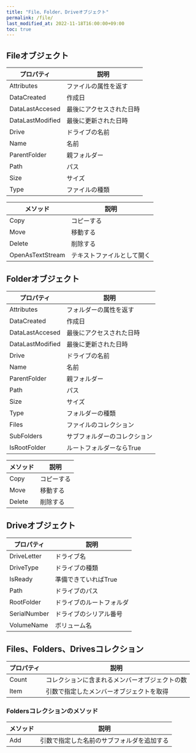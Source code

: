 ```yaml
---
title: "File、Folder、Driveオブジェクト"
permalink: /file/
last_modified_at: 2022-11-18T16:00:00+09:00
toc: true
---
```


## Fileオブジェクト

|プロパティ|説明|
|---|---|
|Attributes|ファイルの属性を返す|
|DataCreated|作成日|
|DataLastAccesed|最後にアクセスされた日時|
|DataLastModified|最後に更新された日時|
|Drive|ドライブの名前|
|Name|名前|
|ParentFolder|親フォルダー|
|Path|パス|
|Size|サイズ|
|Type|ファイルの種類|

|メソッド|説明|
|---|---|
|Copy|コピーする|
|Move|移動する|
|Delete|削除する|
|OpenAsTextStream|テキストファイルとして開く|
 
 
## Folderオブジェクト

|プロパティ|説明|
|---|---|
|Attributes|フォルダーの属性を返す|
|DataCreated|作成日|
|DataLastAccesed|最後にアクセスされた日時|
|DataLastModified|最後に更新された日時|
|Drive|ドライブの名前|
|Name|名前|
|ParentFolder|親フォルダー|
|Path|パス|
|Size|サイズ|
|Type|フォルダーの種類|
|Files|ファイルのコレクション|
|SubFolders|サブフォルダーのコレクション|
|IsRootFolder|ルートフォルダーならTrue|

|メソッド|説明|
|---|---|
|Copy|コピーする|
|Move|移動する|
|Delete|削除する|
 

## Driveオブジェクト

|プロパティ|説明|
|---|---|
|DriveLetter|ドライブ名|
|DriveType|ドライブの種類|
|IsReady|準備できていればTrue|
|Path|ドライブのパス|
|RootFolder|ドライブのルートフォルダ|
|SerialNumber|ドライブのシリアル番号|
|VolumeName|ボリューム名|
 

## Files、Folders、Drivesコレクション

|プロパティ|説明|
|---|---|
|Count|コレクションに含まれるメンバーオブジェクトの数|
|Item|引数で指定したメンバーオブジェクトを取得|


### Foldersコレクションのメソッド

|メソッド|説明|
|---|---|
|Add|引数で指定した名前のサブフォルダを追加する|

